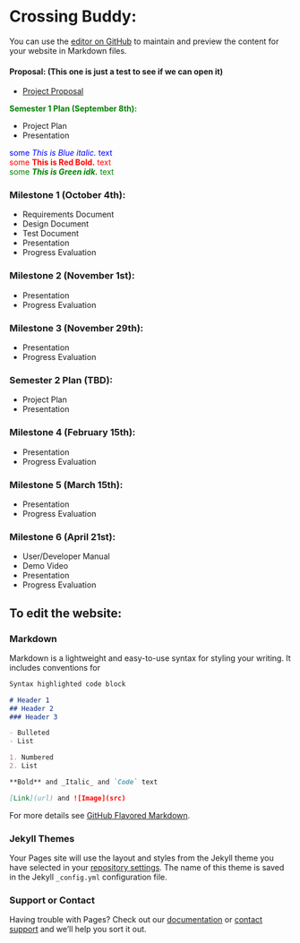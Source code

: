 # Crossing Buddy:

You can use the [editor on GitHub](https://github.com/rschwieter/CrossingBuddy/edit/gh-pages/index.md) to maintain and preview the content for your website in Markdown files.

#### Proposal: (This one is just a test to see if we can open it)
* [Project Proposal](https://docs.google.com/presentation/d/1ZuiCjqBRgZdMdqE8y38JPiSn66Kbp3qO/edit?usp=sharing&ouid=107477535328863637721&rtpof=true&sd=true) 


<span style="color:green">**Semester 1 Plan (September 8th):**</span>  
* Project Plan
* Presentation

<span style="color:blue">some *This is Blue italic.* text</span>  
<span style="color:red">some **This is Red Bold.** text</span>  
<span style="color:green">some ***This is Green idk.*** text</span>
### Milestone 1 (October 4th):
* Requirements Document  
* Design Document  
* Test Document  
* Presentation  
* Progress Evaluation  

### Milestone 2 (November 1st):
* Presentation  
* Progress Evaluation  

### Milestone 3 (November 29th):
* Presentation  
* Progress Evaluation  

### Semester 2 Plan (TBD):
* Project Plan 
* Presentation  

### Milestone 4 (February 15th):
* Presentation  
* Progress Evaluation

### Milestone 5 (March 15th):
* Presentation  
* Progress Evaluation

### Milestone 6 (April 21st):
* User/Developer Manual  
* Demo Video  
* Presentation  
* Progress Evaluation  

## To edit the website:

### Markdown

Markdown is a lightweight and easy-to-use syntax for styling your writing. It includes conventions for

```markdown
Syntax highlighted code block

# Header 1
## Header 2
### Header 3

- Bulleted
- List

1. Numbered
2. List

**Bold** and _Italic_ and `Code` text

[Link](url) and ![Image](src)
```

For more details see [GitHub Flavored Markdown](https://guides.github.com/features/mastering-markdown/).

### Jekyll Themes

Your Pages site will use the layout and styles from the Jekyll theme you have selected in your [repository settings](https://github.com/rschwieter/CrossingBuddy/settings/pages). The name of this theme is saved in the Jekyll `_config.yml` configuration file.

### Support or Contact

Having trouble with Pages? Check out our [documentation](https://docs.github.com/categories/github-pages-basics/) or [contact support](https://support.github.com/contact) and we’ll help you sort it out.
